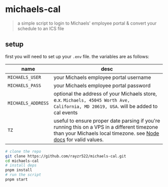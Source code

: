 # michaels-cal

> a simple script to login to Michaels' employee portal & convert your schedule to an ICS file

## setup

first you will need to set up your `.env` file. the variables are as follows:

| name               | desc                                                                                                                                                                                                  |
| ------------------ | ----------------------------------------------------------------------------------------------------------------------------------------------------------------------------------------------------- |
| `MICHAELS_USER`    | your Michaels employee portal username                                                                                                                                                                |
| `MICHAELS_PASS`    | your Michaels employee portal password                                                                                                                                                                |
| `MICHAELS_ADDRESS` | optional the address of your Michaels store, e.x. `Michaels, 45045 Worth Ave, California, MD 20619, USA`. will be added to cal events                                                                 |
| `TZ`               | useful to ensure proper date parsing if you're running this on a VPS in a different timezone than your Michaels local timezone. see [Node docs](https://nodejs.org/api/cli.html#tz) for valid values. |

```bash
# clone the repo
git clone https://github.com/rayzr522/michaels-cal.git
cd michaels-cal
# install deps
pnpm install
# run the script
pnpm start
```
